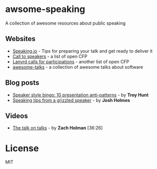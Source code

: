 awsome-speaking
===============

A collection of awesome resources about public speaking

## Websites
* [Speaking.io](http://speaking.io) - Tips for preparing your talk and get ready to deliver it
* [Call to speakers](https://calltospeakers.com) - a list of open CFP
* [Lanyrd calls for participations](http://lanyrd.com/calls/) - another list of open CFP
* [awesome-talks](https://github.com/JanVanRyswyck/awesome-talks) - a collection of awesome talks about software

## Blog posts
* [Speaker style bingo: 10 presentation anti-patterns](http://www.troyhunt.com/2015/06/speaker-style-bingo-10-presentation.html) - by **Troy Hunt**
* [Speaking tips from a grizzled speaker](http://www.joshholmes.com/blog/2014/01/17/speaking-tips-grizzled-speaker/) - by **Josh Holmes**

## Videos
* [The talk on talks](http://devslovebacon.com/conferences/bacon-2014/talks/the-talk-on-talks) - by **Zach Holman** [36:26]

# License
MIT